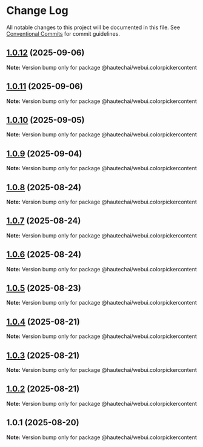 # Change Log

All notable changes to this project will be documented in this file.
See [Conventional Commits](https://conventionalcommits.org) for commit guidelines.

## [1.0.12](https://github.com/HautechAI/webui/compare/@hautechai/webui.colorpickercontent@1.0.11...@hautechai/webui.colorpickercontent@1.0.12) (2025-09-06)

**Note:** Version bump only for package @hautechai/webui.colorpickercontent

## [1.0.11](https://github.com/HautechAI/webui/compare/@hautechai/webui.colorpickercontent@1.0.10...@hautechai/webui.colorpickercontent@1.0.11) (2025-09-06)

**Note:** Version bump only for package @hautechai/webui.colorpickercontent

## [1.0.10](https://github.com/HautechAI/webui/compare/@hautechai/webui.colorpickercontent@1.0.9...@hautechai/webui.colorpickercontent@1.0.10) (2025-09-05)

**Note:** Version bump only for package @hautechai/webui.colorpickercontent

## [1.0.9](https://github.com/HautechAI/webui/compare/@hautechai/webui.colorpickercontent@1.0.8...@hautechai/webui.colorpickercontent@1.0.9) (2025-09-04)

**Note:** Version bump only for package @hautechai/webui.colorpickercontent

## [1.0.8](https://github.com/HautechAI/webui/compare/@hautechai/webui.colorpickercontent@1.0.7...@hautechai/webui.colorpickercontent@1.0.8) (2025-08-24)

**Note:** Version bump only for package @hautechai/webui.colorpickercontent

## [1.0.7](https://github.com/HautechAI/webui/compare/@hautechai/webui.colorpickercontent@1.0.6...@hautechai/webui.colorpickercontent@1.0.7) (2025-08-24)

**Note:** Version bump only for package @hautechai/webui.colorpickercontent

## [1.0.6](https://github.com/HautechAI/webui/compare/@hautechai/webui.colorpickercontent@1.0.5...@hautechai/webui.colorpickercontent@1.0.6) (2025-08-24)

**Note:** Version bump only for package @hautechai/webui.colorpickercontent

## [1.0.5](https://github.com/HautechAI/webui/compare/@hautechai/webui.colorpickercontent@1.0.4...@hautechai/webui.colorpickercontent@1.0.5) (2025-08-23)

**Note:** Version bump only for package @hautechai/webui.colorpickercontent

## [1.0.4](https://github.com/HautechAI/webui/compare/@hautechai/webui.colorpickercontent@1.0.3...@hautechai/webui.colorpickercontent@1.0.4) (2025-08-21)

**Note:** Version bump only for package @hautechai/webui.colorpickercontent

## [1.0.3](https://github.com/HautechAI/webui/compare/@hautechai/webui.colorpickercontent@1.0.2...@hautechai/webui.colorpickercontent@1.0.3) (2025-08-21)

**Note:** Version bump only for package @hautechai/webui.colorpickercontent

## [1.0.2](https://github.com/HautechAI/webui/compare/@hautechai/webui.colorpickercontent@1.0.1...@hautechai/webui.colorpickercontent@1.0.2) (2025-08-21)

**Note:** Version bump only for package @hautechai/webui.colorpickercontent

## 1.0.1 (2025-08-20)

**Note:** Version bump only for package @hautechai/webui.colorpickercontent
